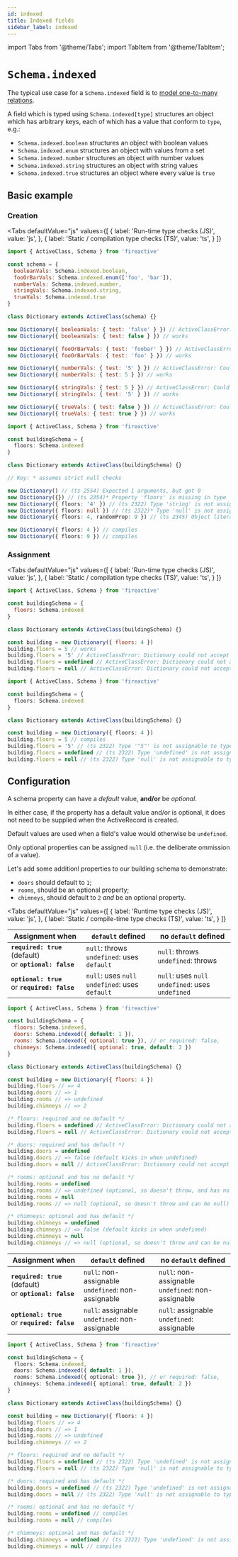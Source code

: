 ```yaml
---
id: indexed
title: Indexed fields
sidebar_label: indexed
---
```


import Tabs from '@theme/Tabs';
import TabItem from '@theme/TabItem';

# `Schema.indexed`

The typical use case for a `Schema.indexed` field is to [model one-to-many relations](../relations/simple/one-to-many-101.md).

A field which is typed using `Schema.indexed[type]` structures an object which has arbitrary keys, each of which has a value that conform to `type`, e.g.:

- `Schema.indexed.boolean` structures an object with boolean values
- `Schema.indexed.enum` structures an object with values from a set
- `Schema.indexed.number` structures an object with number values
- `Schema.indexed.string` structures an object with string values
- `Schema.indexed.true` structures an object where every value is `true`

## Basic example

### Creation
<Tabs
  defaultValue="js"
  values={[
    { label: 'Run-time type checks (JS)', value: 'js', },
    { label: 'Static / compilation type checks (TS)', value: 'ts', }
  ]}
>
<TabItem value='js'>

```js
import { ActiveClass, Schema } from 'fireactive'

const schema = {
  booleanVals: Schema.indexed.boolean,
  fooOrBarVals: Schema.indexed.enum(['foo', 'bar']),
  numberVals: Schema.indexed.number,
  stringVals: Schema.indexed.string,
  trueVals: Schema.indexed.true
}

class Dictionary extends ActiveClass(schema) {}

new Dictionary({ booleanVals: { test: 'false' } }) // ActiveClassError: Could not construct Dictionary. The property 'booleanVals' is of the wrong type
new Dictionary({ booleanVals: { test: false } }) // works

new Dictionary({ fooOrBarVals: { test: 'foobar' } }) // ActiveClassError: Could not construct Dictionary. The property 'fooOrBarVals' is of the wrong type
new Dictionary({ fooOrBarVals: { test: 'foo' } }) // works

new Dictionary({ numberVals: { test: '5' } }) // ActiveClassError: Could not construct Dictionary. The property 'numberVals' is of the wrong type
new Dictionary({ numberVals: { test: 5 } }) // works

new Dictionary({ stringVals: { test: 5 } }) // ActiveClassError: Could not construct Dictionary. The property 'stringVals' is of the wrong type
new Dictionary({ stringVals: { test: '5' } }) // works

new Dictionary({ trueVals: { test: false } }) // ActiveClassError: Could not construct Dictionary. The property 'trueVals' is of the wrong type
new Dictionary({ trueVals: { test: true } }) // works
```

</TabItem>
<TabItem value='ts'>

```ts
import { ActiveClass, Schema } from 'fireactive'

const buildingSchema = {
  floors: Schema.indexed
}

class Dictionary extends ActiveClass(buildingSchema) {}

// Key: * assumes strict null checks

new Dictionary() // (ts 2554) Expected 1 arguments, but got 0
new Dictionary({}) // (ts 2354)* Property 'floors' is missing in type '{}' but required in...
new Dictionary({ floors: '4' }) // (ts 2322) Type 'string' is not assignable to type 'indexed'
new Dictionary({ floors: null }) // (ts 2322)* Type 'null' is not assignable to type 'indexed'
new Dictionary({ floors: 4, randomProp: 9 }) // (ts 2345) Object literal may only specify known properties, and 'randomProp' does not exist in type...

new Dictionary({ floors: 4 }) // compiles
new Dictionary({ floors: 9 }) // compiles
```

</TabItem>
</Tabs>

### Assignment
<Tabs
  defaultValue="js"
  values={[
    { label: 'Run-time type checks (JS)', value: 'js', },
    { label: 'Static / compilation type checks (TS)', value: 'ts', }
  ]}
>
<TabItem value='js'>

```js
import { ActiveClass, Schema } from 'fireactive'

const buildingSchema = {
  floors: Schema.indexed
}

class Dictionary extends ActiveClass(buildingSchema) {}

const building = new Dictionary({ floors: 4 })
building.floors = 5 // works
building.floors = '5' // ActiveClassError: Dictionary could not accept the value "5" (string) at path 'floors'. The property 'floors' is of the wrong type
building.floors = undefined // ActiveClassError: Dictionary could not accept the value undefined (undefined) at path 'floors'. The required property 'floors' is missing
building.floors = null // ActiveClassError: Dictionary could not accept the value null (object) at path 'floors'. The property 'floors' is of the wrong type
```

</TabItem>
<TabItem value='ts'>

```ts
import { ActiveClass, Schema } from 'fireactive'

const buildingSchema = {
  floors: Schema.indexed
}

class Dictionary extends ActiveClass(buildingSchema) {}

const building = new Dictionary({ floors: 4 })
building.floors = 5 // compiles
building.floors = '5' // (ts 2322) Type '"5"' is not assignable to type 'indexed'
building.floors = undefined // (ts 2322) Type 'undefined' is not assignable to type 'indexed'
building.floors = null // (ts 2322) Type 'null' is not assignable to type 'indexed'
```

</TabItem>
</Tabs>

## Configuration
A schema property can have a *default* value, **and/or** be *optional*.

In either case, if the property has a default value and/or is optional, it does not need to be supplied when the ActiveRecord is created.

Default values are used when a field's value would otherwise be `undefined`.

Only optional properties can be assigned `null` (i.e. the deliberate ommission of a value).

Let's add some additionl properties to our building schema to demonstrate:
* `doors` should default to `1`;
* `rooms`, should be an optional property;
* `chimneys`, should default to `2` *and* be an optional property.

<Tabs
  defaultValue="js"
  values={[
    { label: 'Runtime type checks (JS)', value: 'js', },
    { label: 'Static / compile-time type checks (TS)', value: 'ts', }
  ]}
>
<TabItem value='js'>

| Assignment when | `default` defined | no `default` defined |
|---|---|---|
| **`required: true`** (default) <br/> or **`optional: false`** | `null`: throws <br/> `undefined`: uses `default` | `null`: throws <br/> `undefined`: throws |
| **`optional: true`** <br/> or **`required: false`** | `null`: uses `null` <br/> `undefined`: uses `default` | `null`: uses `null` <br /> `undefined`: uses `undefined` |

```js
import { ActiveClass, Schema } from 'fireactive'

const buildingSchema = {
  floors: Schema.indexed,
  doors: Schema.indexed({ default: 1 }),
  rooms: Schema.indexed({ optional: true }), // or required: false,
  chimneys: Schema.indexed({ optional: true, default: 2 })
}

class Dictionary extends ActiveClass(buildingSchema) {}

const building = new Dictionary({ floors: 4 })
building.floors // => 4
building.doors // => 1
building.rooms // => undefined
building.chimneys // => 2

/* floors: required and no default */
building.floors = undefined // ActiveClassError: Dictionary could not accept the value undefined (undefined) at path 'floors'. The required property 'floors' is missing
building.floors = null // ActiveClassError: Dictionary could not accept the value null (object) at path 'floors'. The property 'floors' is of the wrong type

/* doors: required and has default */
building.doors = undefined
building.doors // => false (default kicks in when undefined)
building.doors = null // ActiveClassError: Dictionary could not accept the value null (object) at path 'doors'. The property 'doors' is of the wrong type

/* rooms: optional and has no default */
building.rooms = undefined
building.rooms // => undefined (optional, so doesn't throw, and has no default to kick in)
building.rooms = null
building.rooms // => null (optional, so doesn't throw and can be null)

/* chimneys: optional and has default */
building.chimneys = undefined
building.chimneys // => false (default kicks in when undefined)
building.chimneys = null
building.chimneys // => null (optional, so doesn't throw and can be null)
```

</TabItem>
<TabItem value='ts'>

| Assignment when | `default` defined | no `default` defined |
|---|---|---|
| **`required: true`** (default) <br/> or **`optional: false`** | `null`: non-assignable <br/> `undefined`: non-assignable | `null`: non-assignable <br/> `undefined`: non-assignable |
| **`optional: true`** <br/> or **`required: false`** | `null`: assignable <br/> `undefined`: non-assignable | `null`: assignable <br /> `undefined`: assignable |

```ts
import { ActiveClass, Schema } from 'fireactive'

const buildingSchema = {
  floors: Schema.indexed,
  doors: Schema.indexed({ default: 1 }),
  rooms: Schema.indexed({ optional: true }), // or required: false,
  chimneys: Schema.indexed({ optional: true, default: 2 })
}

class Dictionary extends ActiveClass(buildingSchema) {}

const building = new Dictionary({ floors: 4 })
building.floors // => 4
building.doors // => 1
building.rooms // => undefined
building.chimneys // => 2

/* floors: required and no default */
building.floors = undefined // (ts 2322) Type 'undefined' is not assignable to type 'indexed'
building.floors = null // (ts 2322) Type 'null' is not assignable to type 'indexed'

/* doors: required and has default */
building.doors = undefined // (ts 2322) Type 'undefined' is not assignable to type 'indexed'
building.doors = null // (ts 2322) Type 'null' is not assignable to type 'indexed'

/* rooms: optional and has no default */
building.rooms = undefined // compiles
building.rooms = null // compiles

/* chimneys: optional and has default */
building.chimneys = undefined // (ts 2322) Type 'undefined' is not assignable to type 'indexed | null'
building.chimneys = null // compiles
```

</TabItem>
</Tabs>